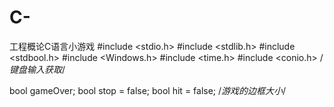 # C-
工程概论C语言小游戏
#include <stdio.h>
#include <stdlib.h>
#include <stdbool.h>
#include <Windows.h>
#include <time.h>
#include <conio.h> /*键盘输入获取*/
 
bool gameOver;
bool stop = false;
bool hit = false;
/*游戏的边框大小*/
